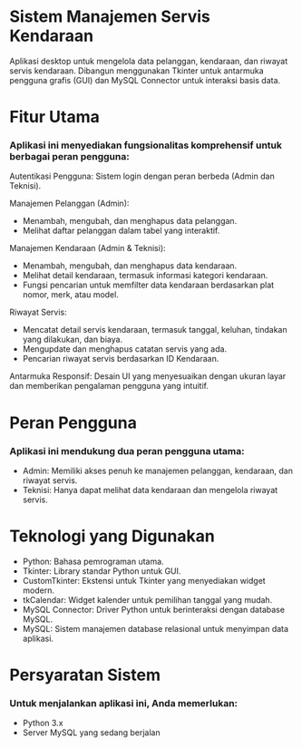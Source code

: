 # Sistem Manajemen Servis Kendaraan
Aplikasi desktop untuk mengelola data pelanggan, kendaraan, dan riwayat servis kendaraan. Dibangun menggunakan Tkinter untuk antarmuka pengguna grafis (GUI) dan MySQL Connector untuk interaksi basis data.

# Fitur Utama
### Aplikasi ini menyediakan fungsionalitas komprehensif untuk berbagai peran pengguna:

Autentikasi Pengguna: Sistem login dengan peran berbeda (Admin dan Teknisi).

Manajemen Pelanggan (Admin):
- Menambah, mengubah, dan menghapus data pelanggan.
- Melihat daftar pelanggan dalam tabel yang interaktif.
    
Manajemen Kendaraan (Admin & Teknisi):
- Menambah, mengubah, dan menghapus data kendaraan.
- Melihat detail kendaraan, termasuk informasi kategori kendaraan.
- Fungsi pencarian untuk memfilter data kendaraan berdasarkan plat nomor, merk, atau model.
    
Riwayat Servis:
- Mencatat detail servis kendaraan, termasuk tanggal, keluhan, tindakan yang dilakukan, dan biaya.
- Mengupdate dan menghapus catatan servis yang ada.
- Pencarian riwayat servis berdasarkan ID Kendaraan.
    
Antarmuka Responsif: Desain UI yang menyesuaikan dengan ukuran layar dan memberikan pengalaman pengguna yang intuitif.

# Peran Pengguna
### Aplikasi ini mendukung dua peran pengguna utama:

- Admin: Memiliki akses penuh ke manajemen pelanggan, kendaraan, dan riwayat servis.
- Teknisi: Hanya dapat melihat data kendaraan dan mengelola riwayat servis.

# Teknologi yang Digunakan
- Python: Bahasa pemrograman utama.
- Tkinter: Library standar Python untuk GUI.
- CustomTkinter: Ekstensi untuk Tkinter yang menyediakan widget modern.
- tkCalendar: Widget kalender untuk pemilihan tanggal yang mudah.
- MySQL Connector: Driver Python untuk berinteraksi dengan database MySQL.
- MySQL: Sistem manajemen database relasional untuk menyimpan data aplikasi.

# Persyaratan Sistem
### Untuk menjalankan aplikasi ini, Anda memerlukan:

- Python 3.x
- Server MySQL yang sedang berjalan
